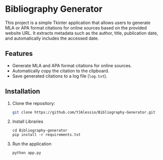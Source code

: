 # Bibliography Generator

This project is a simple Tkinter application that allows users to generate MLA or APA format citations for online sources based on the provided website URL. It extracts metadata such as the author, title, publication date, and automatically includes the accessed date.

## Features

- Generate MLA and APA format citations for online sources.
- Automatically copy the citation to the clipboard.
- Save generated citations to a log file (`log.txt`).

  
## Installation

1. Clone the repository:

   ```bash
   git clone https://github.com/YJAlessio/Bibliography-Generator.git
    ```
2. Install Libraries
   ```
   cd Bibliography-generator
   pip install -r requirements.txt
   ```
3. Run the application
   ```
   python app.py
   ```


   
